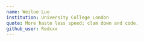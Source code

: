 ```yaml
---
name: Weilue Luo
institution: University College London
quote: More haste less speed; clam down and code.
github_user: Redcxx
---
```

